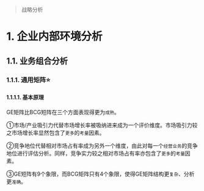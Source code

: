 >   战略分析

# 1. 企业内部环境分析

## 1.1. 业务组合分析

### 1.1.1. 通用矩阵:star: 

#### 1.1.1.1. 基本原理

GE矩阵比BCG短阵在三个方面表现得更为`成熟`。

①市场/产业吸引力代替市场增长率被吸纳进来成为一个评价维度。市场吸引力较之市场增长率显然包含了`更多`的`考量`因素。

②竞争地位代替相对市场占有率成为另外一个维度，由此对每一个`经营业务`的竞争地位进行评估分析。同样，竞争实力较之相对市场占有率亦包含了`更多`的`考量`因素。

③GE短阵有9个象限，而BCG矩阵只有4个象限，使得GE矩阵结构更`复杂`、分析更`准确`。
